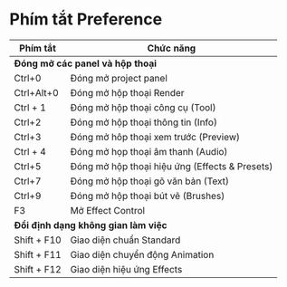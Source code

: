 # Phím tắt Preference

<table>
  <thead>
    <tr>
      <th>Phím tắt</th>
      <th>Chức năng</th>
    </tr>
  </thead>
  <tbody>
    <tr>
      <td colspan="2"><strong>Đóng mở các panel và hộp thoại</strong></td>
    </tr>
    <tr>
      <td>Ctrl+0</td>
      <td>Đóng mở project panel</td>
    </tr>
    <tr>
      <td>Ctrl+Alt+0</td>
      <td>Đóng mở hộp thoại Render</td>
    </tr>
    <tr>
      <td>Ctrl + 1</td>
      <td>Đóng mở hộp thoại công cụ (Tool)</td>
    </tr>
    <tr>
      <td>Ctrl+2</td>
      <td>Đóng mở hộp thoại thông tin (Info)</td>
    </tr>
    <tr>
      <td>Ctrl+3</td>
      <td>Đóng mở hôp thoại xem trước (Preview)</td>
    </tr>
    <tr>
      <td>Ctrl + 4</td>
      <td>Đóng mở họp thoại âm thanh (Audio)</td>
    </tr>
    <tr>
      <td>Ctrl+5</td>
      <td>Đóng mở hộp thoại hiệu ứng (Effects & Presets)</td>
    </tr>
    <tr>
      <td>Ctrl+7</td>
      <td>Đóng mở hộp thoại gõ văn bản (Text)</td>
    </tr>
    <tr>
      <td>Ctrl+9</td>
      <td>Đóng mở hộp thoại bút vẽ (Brushes)</td>
    </tr>
    <tr>
      <td>F3</td>
      <td>Mở Effect Control</td>
    </tr>
    <tr>
      <td colspan="2"><strong>Đổi định dạng không gian làm việc</strong></td>
    </tr>
    <tr>
      <td>Shift + F10</td>
      <td>Giao diện chuẩn Standard</td>
    </tr>
    <tr>
      <td>Shift + F11</td>
      <td>Giao diện chuyển động Animation</td>
    </tr>
    <tr>
      <td>Shift + F12</td>
      <td>Giao diện hiệu ứng Effects</td>
    </tr>
  </tbody>
</table>
